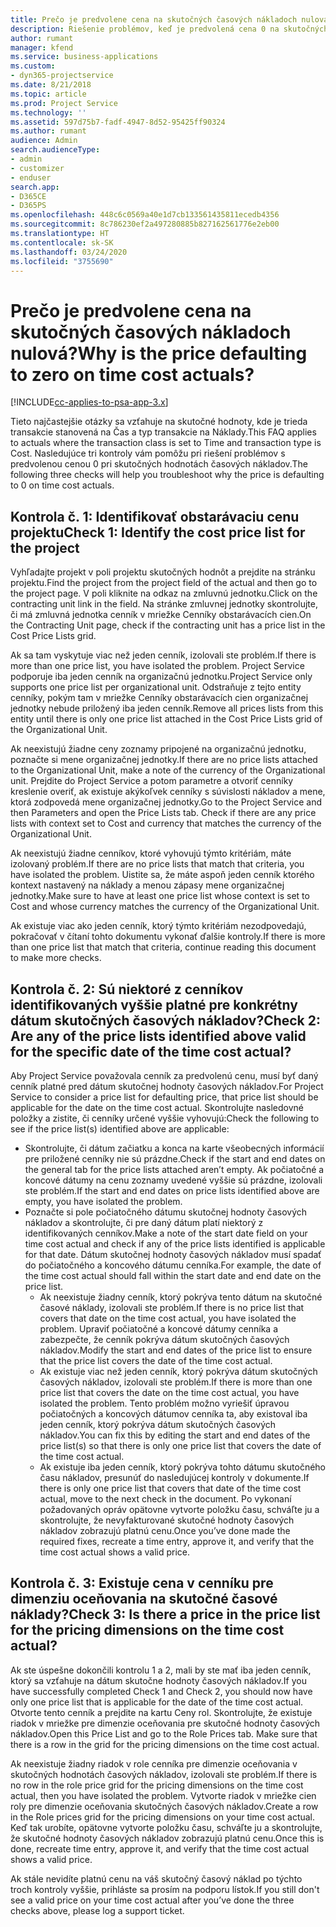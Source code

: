 ```yaml
---
title: Prečo je predvolene cena na skutočných časových nákladoch nulová?
description: Riešenie problémov, keď je predvolená cena 0 na skutočných časových nákladoch.
author: rumant
manager: kfend
ms.service: business-applications
ms.custom:
- dyn365-projectservice
ms.date: 8/21/2018
ms.topic: article
ms.prod: Project Service
ms.technology: ''
ms.assetid: 597d75b7-fadf-4947-8d52-95425ff90324
ms.author: rumant
audience: Admin
search.audienceType:
- admin
- customizer
- enduser
search.app:
- D365CE
- D365PS
ms.openlocfilehash: 448c6c0569a40e1d7cb133561435811ecedb4356
ms.sourcegitcommit: 8c786230ef2a497280885b827162561776e2eb00
ms.translationtype: HT
ms.contentlocale: sk-SK
ms.lasthandoff: 03/24/2020
ms.locfileid: "3755690"
---
```

# <a name="why-is-the-price-defaulting-to-zero-on-time-cost-actuals"></a><span data-ttu-id="8546c-103">Prečo je predvolene cena na skutočných časových nákladoch nulová?</span><span class="sxs-lookup"><span data-stu-id="8546c-103">Why is the price defaulting to zero on time cost actuals?</span></span>

[!INCLUDE[cc-applies-to-psa-app-3.x](../includes/cc-applies-to-psa-app-3x.md)]

<span data-ttu-id="8546c-104">Tieto najčastejšie otázky sa vzťahuje na skutočné hodnoty, kde je trieda transakcie stanovená na Čas a typ transakcie na Náklady.</span><span class="sxs-lookup"><span data-stu-id="8546c-104">This FAQ applies to actuals where the transaction class is set to Time and transaction type is Cost.</span></span> <span data-ttu-id="8546c-105">Nasledujúce tri kontroly vám pomôžu pri riešení problémov s predvolenou cenou 0 pri skutočných hodnotách časových nákladov.</span><span class="sxs-lookup"><span data-stu-id="8546c-105">The following three checks will help you troubleshoot why the price is defaulting to 0 on time cost actuals.</span></span>
 
## <a name="check-1-identify-the-cost-price-list-for-the-project"></a><span data-ttu-id="8546c-106">Kontrola č. 1: Identifikovať obstarávaciu cenu projektu</span><span class="sxs-lookup"><span data-stu-id="8546c-106">Check 1: Identify the cost price list for the project</span></span>

<span data-ttu-id="8546c-107">Vyhľadajte projekt v poli projektu skutočných hodnôt a prejdite na stránku projektu.</span><span class="sxs-lookup"><span data-stu-id="8546c-107">Find the project from the project field of the actual and then go to the project page.</span></span> <span data-ttu-id="8546c-108">V poli kliknite na odkaz na zmluvnú jednotku.</span><span class="sxs-lookup"><span data-stu-id="8546c-108">Click on the contracting unit link in the field.</span></span> <span data-ttu-id="8546c-109">Na stránke zmluvnej jednotky skontrolujte, či má zmluvná jednotka cenník v mriežke Cenníky obstarávacích cien.</span><span class="sxs-lookup"><span data-stu-id="8546c-109">On the Contracting Unit page, check if the contracting unit has a price list in the Cost Price Lists grid.</span></span>

<span data-ttu-id="8546c-110">Ak sa tam vyskytuje viac než jeden cenník, izolovali ste problém.</span><span class="sxs-lookup"><span data-stu-id="8546c-110">If there is more than one price list, you have isolated the problem.</span></span> <span data-ttu-id="8546c-111">Project Service podporuje iba jeden cenník na organizačnú jednotku.</span><span class="sxs-lookup"><span data-stu-id="8546c-111">Project Service only supports one price list per organizational unit.</span></span> <span data-ttu-id="8546c-112">Odstraňuje z tejto entity cenníky, pokým tam v mriežke Cenníky obstarávacích cien organizačnej jednotky nebude priložený iba jeden cenník.</span><span class="sxs-lookup"><span data-stu-id="8546c-112">Remove all prices lists from this entity until there is only one price list attached in the Cost Price Lists grid of the Organizational Unit.</span></span>

<span data-ttu-id="8546c-113">Ak neexistujú žiadne ceny zoznamy pripojené na organizačnú jednotku, poznačte si mene organizačnej jednotky.</span><span class="sxs-lookup"><span data-stu-id="8546c-113">If there are no price lists attached to the Organizational Unit, make a note of the currency of the Organizational unit.</span></span> <span data-ttu-id="8546c-114">Prejdite do Project Service a potom parametre a otvoriť cenníky kreslenie overiť, ak existuje akýkoľvek cenníky s súvislosti nákladov a mene, ktorá zodpovedá mene organizačnej jednotky.</span><span class="sxs-lookup"><span data-stu-id="8546c-114">Go to the Project Service and then Parameters and open the Price Lists tab. Check if there are any price lists with context set to Cost and currency that matches the currency of the Organizational Unit.</span></span>
 
<span data-ttu-id="8546c-115">Ak neexistujú žiadne cenníkov, ktoré vyhovujú týmto kritériám, máte izolovaný problém.</span><span class="sxs-lookup"><span data-stu-id="8546c-115">If there are no price lists that match that criteria, you have isolated the problem.</span></span> <span data-ttu-id="8546c-116">Uistite sa, že máte aspoň jeden cenník ktorého kontext nastavený na náklady a menou zápasy mene organizačnej jednotky.</span><span class="sxs-lookup"><span data-stu-id="8546c-116">Make sure to have at least one price list whose context is set to Cost and whose currency matches the currency of the Organizational Unit.</span></span>

<span data-ttu-id="8546c-117">Ak existuje viac ako jeden cenník, ktorý týmto kritériám nezodpovedajú, pokračovať v čítaní tohto dokumentu vykonať ďalšie kontroly.</span><span class="sxs-lookup"><span data-stu-id="8546c-117">If there is more than one price list that match that criteria, continue reading this document to make more checks.</span></span>

## <a name="check-2-are-any-of-the-price-lists-identified-above-valid-for-the-specific-date-of-the-time-cost-actual"></a><span data-ttu-id="8546c-118">Kontrola č. 2: Sú niektoré z cenníkov identifikovaných vyššie platné pre konkrétny dátum skutočných časových nákladov?</span><span class="sxs-lookup"><span data-stu-id="8546c-118">Check 2: Are any of the price lists identified above valid for the specific date of the time cost actual?</span></span>

<span data-ttu-id="8546c-119">Aby Project Service považovala cenník za predvolenú cenu, musí byť daný cenník platné pred dátum skutočnej hodnoty časových nákladov.</span><span class="sxs-lookup"><span data-stu-id="8546c-119">For Project Service to consider a price list for defaulting price, that price list should be applicable for the date on the time cost actual.</span></span> <span data-ttu-id="8546c-120">Skontrolujte nasledovné položky a zistite, či cenníky určené vyššie vyhovujú:</span><span class="sxs-lookup"><span data-stu-id="8546c-120">Check the following to see if the price list(s) identified above are applicable:</span></span>

- <span data-ttu-id="8546c-121">Skontrolujte, či dátum začiatku a konca na karte všeobecných informácií pre priložené cenníky nie sú prázdne.</span><span class="sxs-lookup"><span data-stu-id="8546c-121">Check if the start and end dates on the general tab for the price lists attached aren’t empty.</span></span> <span data-ttu-id="8546c-122">Ak počiatočné a koncové dátumy na cenu zoznamy uvedené vyššie sú prázdne, izolovali ste problém.</span><span class="sxs-lookup"><span data-stu-id="8546c-122">If the start and end dates on price lists identified above are empty, you have isolated the problem.</span></span> 
- <span data-ttu-id="8546c-123">Poznačte si pole počiatočného dátumu skutočnej hodnoty časových nákladov a skontrolujte, či pre daný dátum platí niektorý z identifikovaných cenníkov.</span><span class="sxs-lookup"><span data-stu-id="8546c-123">Make a note of the start date field on your time cost actual and check if any of the price lists identified is applicable for that date.</span></span> <span data-ttu-id="8546c-124">Dátum skutočnej hodnoty časových nákladov musí spadať do počiatočného a koncového dátumu cenníka.</span><span class="sxs-lookup"><span data-stu-id="8546c-124">For example, the date of the time cost actual should fall within the start date and end date on the price list.</span></span> 
    - <span data-ttu-id="8546c-125">Ak neexistuje žiadny cenník, ktorý pokrýva tento dátum na skutočné časové náklady, izolovali ste problém.</span><span class="sxs-lookup"><span data-stu-id="8546c-125">If there is no price list that covers that date on the time cost actual, you have isolated the problem.</span></span> <span data-ttu-id="8546c-126">Upraviť počiatočné a koncové dátumy cenníka a zabezpečte, že cenník pokrýva dátum skutočných časových nákladov.</span><span class="sxs-lookup"><span data-stu-id="8546c-126">Modify the start and end dates of the price list to ensure that the price list covers the date of the time cost actual.</span></span> 
    - <span data-ttu-id="8546c-127">Ak existuje viac než jeden cenník, ktorý pokrýva dátum skutočných časových nákladov, izolovali ste problém.</span><span class="sxs-lookup"><span data-stu-id="8546c-127">If there is more than one price list that covers the date on the time cost actual, you have isolated the problem.</span></span> <span data-ttu-id="8546c-128">Tento problém možno vyriešiť úpravou počiatočných a koncových dátumov cenníka ta, aby existoval iba jeden cenník, ktorý pokrýva dátum skutočných časových nákladov.</span><span class="sxs-lookup"><span data-stu-id="8546c-128">You can fix this by editing the start and end dates of the price list(s) so that there is only one price list that covers the date of the time cost actual.</span></span> 
    - <span data-ttu-id="8546c-129">Ak existuje iba jeden cenník, ktorý pokrýva tohto dátumu skutočného času nákladov, presunúť do nasledujúcej kontroly v dokumente.</span><span class="sxs-lookup"><span data-stu-id="8546c-129">If there is only one price list that covers that date of the time cost actual, move to the next check in the document.</span></span>
<span data-ttu-id="8546c-130">Po vykonaní požadovaných opráv opätovne vytvorte položku času, schváľte ju a skontrolujte, že nevyfakturované skutočné hodnoty časových nákladov zobrazujú platnú cenu.</span><span class="sxs-lookup"><span data-stu-id="8546c-130">Once you’ve done made the required fixes, recreate a time entry, approve it, and verify that the time cost actual shows a valid price.</span></span>

## <a name="check-3-is-there-a-price-in-the-price-list-for-the-pricing-dimensions-on-the-time-cost-actual"></a><span data-ttu-id="8546c-131">Kontrola č. 3: Existuje cena v cenníku pre dimenziu oceňovania na skutočné časové náklady?</span><span class="sxs-lookup"><span data-stu-id="8546c-131">Check 3: Is there a price in the price list for the pricing dimensions on the time cost actual?</span></span>

<span data-ttu-id="8546c-132">Ak ste úspešne dokončili kontrolu 1 a 2, mali by ste mať iba jeden cenník, ktorý sa vzťahuje na dátum skutočne hodnoty časových nákladov.</span><span class="sxs-lookup"><span data-stu-id="8546c-132">If you have successfully completed Check 1 and Check 2, you should now have only one price list that is applicable for the date of the time cost actual.</span></span> <span data-ttu-id="8546c-133">Otvorte tento cenník a prejdite na kartu Ceny rol. Skontrolujte, že existuje riadok v mriežke pre dimenzie oceňovania pre skutočné hodnoty časových nákladov.</span><span class="sxs-lookup"><span data-stu-id="8546c-133">Open this Price List and go to the Role Prices tab. Make sure that there is a row in the grid for the pricing dimensions on the time cost actual.</span></span>

<span data-ttu-id="8546c-134">Ak neexistuje žiadny riadok v role cenníka pre dimenzie oceňovania v skutočných hodnotách časových nákladov, izolovali ste problém.</span><span class="sxs-lookup"><span data-stu-id="8546c-134">If there is no row in the role price grid for the pricing dimensions on the time cost actual, then you have isolated the problem.</span></span> <span data-ttu-id="8546c-135">Vytvorte riadok v mriežke cien roly pre dimenzie oceňovania skutočných časových nákladov.</span><span class="sxs-lookup"><span data-stu-id="8546c-135">Create a row in the Role prices grid for the pricing dimensions on your time cost actual.</span></span> <span data-ttu-id="8546c-136">Keď tak urobíte, opätovne vytvorte položku času, schváľte ju a skontrolujte, že skutočné hodnoty časových nákladov zobrazujú platnú cenu.</span><span class="sxs-lookup"><span data-stu-id="8546c-136">Once this is done, recreate time entry, approve it, and verify that the time cost actual shows a valid price.</span></span>
 
<span data-ttu-id="8546c-137">Ak stále nevidíte platnú cenu na váš skutočný časový náklad po týchto troch kontroly vyššie, prihláste sa prosím na podporu lístok.</span><span class="sxs-lookup"><span data-stu-id="8546c-137">If you still don't see a valid price on your time cost actual after you’ve done the three checks above, please log a support ticket.</span></span>



